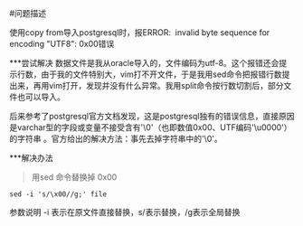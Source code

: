 #问题描述

使用copy from导入postgresql时，报ERROR:  invalid byte sequence for encoding "UTF8": 0x00错误

***尝试解决
数据文件是我从oracle导入的，文件编码为utf-8。这个报错还会提示行数，由于我的文件特别大，vim打不开文件，于是我用sed命令把报错行数提出来，再用vim打开，发现并没有什么异常。我用split命令按行数切割后，部分文件也可以导入。

后来参考了postgresql官方文档发现，这是postgresql独有的错误信息，直接原因是varchar型的字段或变量不接受含有'\0'（也即数值0x00、UTF编码'\u0000'）的字符串 。官方给出的解决方法：事先去掉字符串中的'\0'。

***解决办法
>用sed 命令替换掉 0x00 

	sed -i 's/\x00//g;' file
参数说明 -i 表示在原文件直接替换，s/表示替换，/g表示全局替换